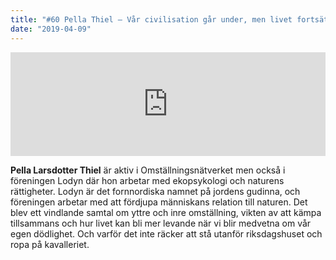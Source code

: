 ```yaml
---
title: "#60 Pella Thiel – Vår civilisation går under, men livet fortsätter"
date: "2019-04-09"
---
```


<iframe src="https://w.soundcloud.com/player/?url=https%3A//api.soundcloud.com/tracks/603189804&amp;color=%23001665&amp;auto_play=false&amp;hide_related=false&amp;show_comments=true&amp;show_user=true&amp;show_reposts=false&amp;show_teaser=true" width="100%" height="166" frameborder="no" scrolling="no"></iframe>

**Pella Larsdotter Thiel** är aktiv i Omställningsnätverket men också i föreningen Lodyn där hon arbetar med ekopsykologi och naturens rättigheter. Lodyn är det fornnordiska namnet på jordens gudinna, och föreningen arbetar med att fördjupa människans relation till naturen. Det blev ett vindlande samtal om yttre och inre omställning, vikten av att kämpa tillsammans och hur livet kan bli mer levande när vi blir medvetna om vår egen dödlighet. Och varför det inte räcker att stå utanför riksdagshuset och ropa på kavalleriet.
